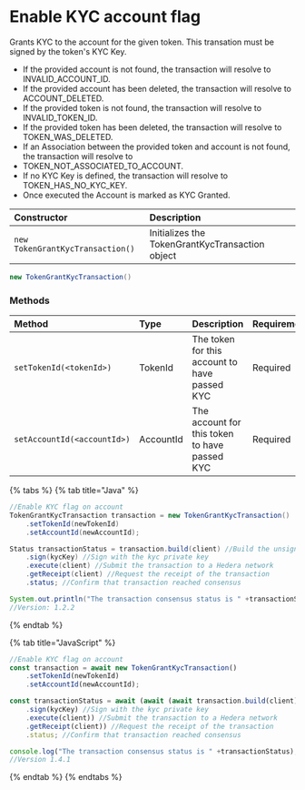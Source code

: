# Enable KYC account flag

Grants KYC to the account for the given token. This transation must be signed by the token's KYC Key.

* If the provided account is not found, the transaction will resolve to INVALID\_ACCOUNT\_ID.
* If the provided account has been deleted, the transaction will resolve to ACCOUNT\_DELETED.
* If the provided token is not found, the transaction will resolve to INVALID\_TOKEN\_ID.
* If the provided token has been deleted, the transaction will resolve to TOKEN\_WAS\_DELETED.
* If an Association between the provided token and account is not found, the transaction will resolve to
* TOKEN\_NOT\_ASSOCIATED\_TO\_ACCOUNT.
* If no KYC Key is defined, the transaction will resolve to TOKEN\_HAS\_NO\_KYC\_KEY.
* Once executed the Account is marked as KYC Granted.

| Constructor | Description |
| :--- | :--- |
| `new TokenGrantKycTransaction()` | Initializes the TokenGrantKycTransaction object |

```java
new TokenGrantKycTransaction()
```

### Methods

| Method | Type | Description | Requirement |
| :--- | :--- | :--- | :--- |
| `setTokenId(<tokenId>)` | TokenId | The token for this account to have passed KYC | Required |
| `setAccountId(<accountId>)` | AccountId | The account for this token to have passed KYC | Required |

{% tabs %}
{% tab title="Java" %}
```java
//Enable KYC flag on account
TokenGrantKycTransaction transaction = new TokenGrantKycTransaction()
    .setTokenId(newTokenId)
    .setAccountId(newAccountId);

Status transactionStatus = transaction.build(client) //Build the unsigned transaction
    .sign(kycKey) //Sign with the kyc private key
    .execute(client) //Submit the transaction to a Hedera network
    .getReceipt(client) //Request the receipt of the transaction
    .status; //Confirm that transaction reached consensus

System.out.println("The transaction consensus status is " +transactionStatus);
//Version: 1.2.2
```
{% endtab %}

{% tab title="JavaScript" %}
```javascript
//Enable KYC flag on account
const transaction = await new TokenGrantKycTransaction()
    .setTokenId(newTokenId)
    .setAccountId(newAccountId);

const transactionStatus = await (await (await transaction.build(client) //Build the unsigned transaction
    .sign(kycKey) //Sign with the kyc private key
    .execute(client)) //Submit the transaction to a Hedera network
    .getReceipt(client)) //Request the receipt of the transaction
    .status; //Confirm that transaction reached consensus

console.log("The transaction consensus status is " +transactionStatus);
//Version 1.4.1 
```
{% endtab %}
{% endtabs %}





